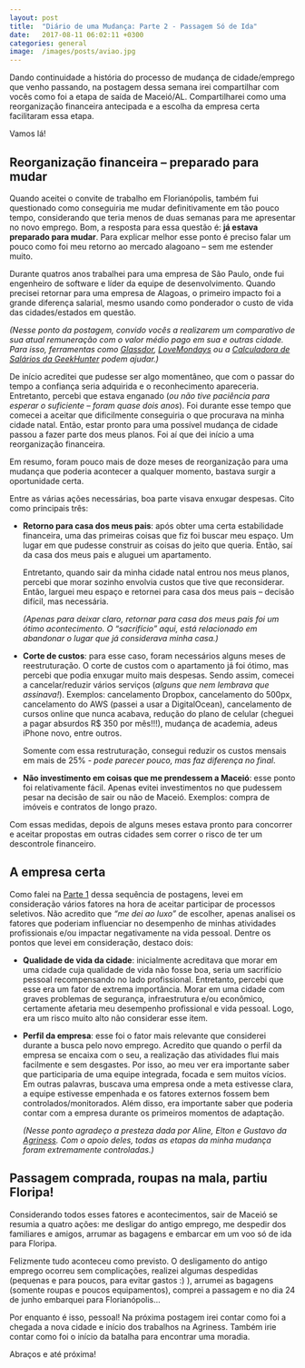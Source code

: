 ```yaml
---
layout: post
title:  "Diário de uma Mudança: Parte 2 - Passagem Só de Ida"
date:   2017-08-11 06:02:11 +0300
categories: general
image:  /images/posts/aviao.jpg
---
```


Dando continuidade a história do processo de mudança de cidade/emprego que venho passando, na postagem dessa semana irei compartilhar com vocês como foi a etapa de saída de Maceió/AL. Compartilharei como uma reorganização financeira antecipada e a escolha da empresa certa facilitaram essa etapa.

Vamos lá!

## Reorganização financeira – preparado para mudar

Quando aceitei o convite de trabalho em Florianópolis, também fui questionado como conseguiria me mudar definitivamente em tão pouco tempo, considerando que teria menos de duas semanas para me apresentar no novo emprego. Bom, a resposta para essa questão é: **já estava preparado para mudar**. Para explicar melhor esse ponto é preciso falar um pouco como foi meu retorno ao mercado alagoano – sem me estender muito.

Durante quatros anos trabalhei para uma empresa de São Paulo, onde fui engenheiro de software e líder da equipe de desenvolvimento. Quando precisei retornar para uma empresa de Alagoas, o primeiro impacto foi a grande diferença salarial, mesmo usando como ponderador o custo de vida das cidades/estados em questão.

*(Nesse ponto da postagem, convido vocês a realizarem um comparativo de sua atual remuneração com o valor médio pago em sua e outras cidade. Para isso, ferramentas como [Glassdor](https://www.glassdoor.com/index.htm), [LoveMondays](https://www.lovemondays.com.br/) ou a [Calculadora de Salários da GeekHunter](https://www.geekhunter.com.br/calculadora-de-salarios) podem ajudar.)*

De início acreditei que pudesse ser algo momentâneo, que com o passar do tempo a confiança seria adquirida e o reconhecimento apareceria. Entretanto, percebi que estava enganado (*ou não tive paciência para esperar o suficiente – foram quase dois anos*). Foi durante esse tempo que comecei a aceitar que dificilmente conseguiria o que procurava na minha cidade natal. Então, estar pronto para uma possível mudança de cidade passou a fazer parte dos meus planos. Foi aí que dei início a uma reorganização financeira.

Em resumo, foram pouco mais de doze meses de reorganização para uma mudança que poderia acontecer a qualquer momento, bastava surgir a oportunidade certa.

Entre as várias ações necessárias, boa parte visava enxugar despesas. Cito como principais três:


* **Retorno para casa dos meus pais**: após obter uma certa estabilidade financeira, uma das primeiras coisas que fiz foi buscar meu espaço. Um lugar em que pudesse construir as coisas do jeito que queria. Então, saí da casa dos meus pais e aluguei um apartamento.

  Entretanto, quando sair da minha cidade natal entrou nos meus planos, percebi que morar sozinho envolvia custos que tive que reconsiderar. Então, larguei meu espaço e retornei para casa dos meus pais – decisão difícil, mas necessária.

  *(Apenas para deixar claro, retornar para casa dos meus pais foi um ótimo acontecimento. O “sacrifício” aqui, está relacionado em abandonar o lugar que já considerava minha casa.)*

* **Corte de custos**: para esse caso, foram necessários alguns meses de reestruturação. O corte de custos com o apartamento já foi ótimo, mas percebi que podia enxugar muito mais despesas. Sendo assim, comecei a cancelar/reduzir vários serviços (*alguns que nem lembrava que assinava!*).  Exemplos: cancelamento Dropbox, cancelamento do 500px, cancelamento do AWS (passei a usar a DigitalOcean), cancelamento de cursos online que nunca acabava, redução do plano de celular (cheguei a pagar absurdos R$ 350 por mês!!!), mudança de academia, adeus iPhone novo, entre outros.

  Somente com essa restruturação, consegui reduzir os custos mensais em mais de 25% - *pode parecer pouco, mas faz diferença no final*.

* **Não investimento em coisas que me prendessem a Maceió**: esse ponto foi relativamente fácil. Apenas evitei investimentos no que pudessem pesar na decisão de sair ou não de Maceió. Exemplos: compra de imóveis e contratos de longo prazo.

Com essas medidas, depois de alguns meses estava pronto para concorrer e aceitar propostas em outras cidades sem correr o risco de ter um descontrole financeiro.

## A empresa certa

Como falei na [Parte 1](http://marcospereirajr.com.br/general/2017/08/03/diario-de-uma-mudanca-parte-1.html) dessa sequência de postagens, levei em consideração vários fatores na hora de aceitar participar de processos seletivos. Não acredito que *“me dei ao luxo”* de escolher, apenas analisei os fatores que poderiam influenciar no desempenho de minhas atividades profissionais e/ou impactar negativamente na vida pessoal. Dentre os pontos que levei em consideração, destaco dois:

* **Qualidade de vida da cidade**: inicialmente acreditava que morar em uma cidade cuja qualidade de vida não fosse boa, seria um sacrifício pessoal recompensando no lado profissional. Entretanto, percebi que esse era um fator de extrema importância.  Morar em uma cidade com graves problemas de segurança, infraestrutura e/ou econômico, certamente afetaria meu desempenho profissional e vida pessoal. Logo, era um risco muito alto não considerar esse item.

* **Perfil da empresa**: esse foi o fator mais relevante que considerei durante a busca pelo novo emprego. Acredito que quando o perfil da empresa se encaixa com o seu, a realização das atividades flui mais facilmente e sem desgastes. Por isso, ao meu ver era importante saber que participaria de uma equipe integrada, focada e sem muitos vícios. Em outras palavras, buscava uma empresa onde a meta estivesse clara, a equipe estivesse empenhada e os fatores externos fossem bem controlados/monitorados. Além disso, era importante saber que poderia contar com a empresa durante os primeiros momentos de adaptação.

  *(Nesse ponto agradeço a presteza dada por Aline, Elton e Gustavo da [Agriness](http://www.agriness.com/pt/). Com o apoio deles, todas as etapas da minha mudança foram extremamente controladas.)*

## Passagem comprada, roupas na mala, partiu Floripa!

Considerando todos esses fatores e acontecimentos, sair de Maceió se resumia a quatro ações: me desligar do antigo emprego, me despedir dos familiares e amigos, arrumar as bagagens e embarcar em um voo só de ida para Floripa.

Felizmente tudo aconteceu como previsto. O desligamento do antigo emprego ocorreu sem complicações, realizei algumas despedidas (pequenas e para poucos, para evitar gastos :) ), arrumei as bagagens (somente roupas e poucos equipamentos), comprei a passagem e no dia 24 de junho embarquei para Florianópolis...

Por enquanto é isso, pessoal! Na próxima postagem irei contar como foi a chegada a nova cidade e início dos trabalhos na Agriness. Também irie contar como foi o início da batalha para encontrar uma moradia.

Abraços e até próxima!
